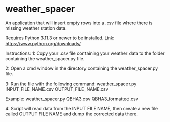 # weather_spacer

An application that will insert empty rows into a .csv file where there is missing weather station data.

Requires Python 3.11.3 or newer to be installed.
Link: https://www.python.org/downloads/

Instructions:
1: Copy your .csv file containing your weather data to the folder containing the weather_spacer.py file.

2: Open a cmd window in the directory containing the weather_spacer.py file.

3: Run the file with the following command: weather_spacer.py INPUT_FILE_NAME.csv OUTPUT_FILE_NAME.csv

Example: weather_spacer.py QBHA3.csv QBHA3_formatted.csv

4: Script will read data from the INPUT FILE NAME, then create a new file called OUTPUT FILE NAME and dump the corrected data there.